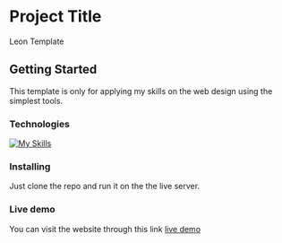 # Project Title

Leon Template

## Getting Started

This template is only for applying my skills on the web design using the simplest tools.

### Technologies

[![My Skills](https://skillicons.dev/icons?i=html,css)](https://skillicons.dev)

### Installing

Just clone the repo and run it on the the live server.

### Live demo

You can visit the website through this link [live demo](https://leon-template-html-css.vercel.app/)
